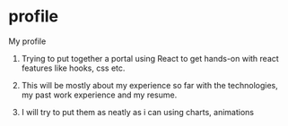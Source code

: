 # profile
My profile

1. Trying to put together a portal using React to get hands-on with react features like hooks, css etc.

2. This will be mostly about my experience so far with the technologies, my past work experience and my resume.

3. I will try to put them as neatly as i can using charts, animations
